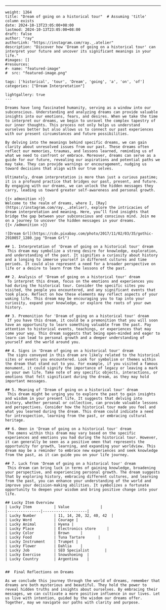 ---
    weight: 1264
    title: "Dream of going on a historical tour"  # Assuming 'title' column exists
    date: 2024-10-13T23:05:00+08:00
    lastmod: 2024-10-13T23:05:00+08:00
    draft: false
    author: "ray"
    authorLink: "https://instagram.com/ray._.atelier"
    description: "Discover how 'Dream of going on a historical tour' can interpret your future and uncover its significant meanings in your life."
    #images: []
    #resources:
    #- name: "featured-image"
    #  src: "featured-image.png"
    
    tags: ['historical', 'tour', 'Dream', 'going', 'a', 'on', 'of']
    categories: ["Dream Interpretation"]
    
    lightgallery: true
    ---
    
    Dreams have long fascinated humanity, serving as a window into our subconscious. Understanding and analyzing dreams can provide valuable insights into our emotions, fears, and desires. When we take the time to interpret our dreams, we begin to unravel the complex tapestry of our inner thoughts. This process not only helps us understand ourselves better but also allows us to connect our past experiences with our present circumstances and future possibilities.
    
    By delving into the meanings behind specific dreams, we can gain clarity about unresolved issues from our past. These dreams often reflect our memories, traumas, and lessons learned, reminding us of what we need to confront or embrace. Moreover, dreams can serve as a guide for our future, revealing our aspirations and potential paths we may take. They can provide warnings or encouragement, nudging us toward decisions that align with our true selves.
    
    Ultimately, dream interpretation is more than just a curious pastime; it is a profound practice that bridges our past, present, and future. By engaging with our dreams, we can unlock the hidden messages they carry, leading us toward greater self-awareness and personal growth.
    
    {{< admonition >}}
    Welcome to the realm of dreams, where I, [Ray](https://instagram.com/ray._.atelier), explore the intricacies of dream interpretation and meaning. Here, you’ll find insights that bridge the gap between your subconscious and conscious mind. Join me on a journey to uncover the hidden messages in your dreams.
    {{< /admonition >}}
    
    ![Dream Grl](https://cdn.pixabay.com/photo/2017/11/02/03/35/gothic-2910057_1280.jpg "Dream Grl")
    
    ## 1. Interpretation of 'Dream of going on a historical tour' dream
     This dream may symbolize a strong desire for knowledge, exploration, and understanding of the past. It signifies a curiosity about history and a longing to immerse yourself in different cultures and time periods. It could also represent a need for a broader perspective on life or a desire to learn from the lessons of the past.
    
    ## 2. Analysis of 'Dream of going on a historical tour' dream
     To interpret this dream, focus on the emotions and experiences you had during the historical tour. Consider the specific sites you visited, the people you encountered, and any significant events that took place. Reflect on how these elements may reflect aspects of your waking life. This dream may be encouraging you to tap into your curiosity, expand your knowledge, or explore the roots of your own history.
    
    ## 3. Premonition for 'Dream of going on a historical tour' dream
     If you have this dream, it could be a premonition that you will soon have an opportunity to learn something valuable from the past. Pay attention to historical events, teachings, or experiences that may come your way. This dream suggests that being open-minded and eager to learn can lead to personal growth and a deeper understanding of yourself and the world around you.
    
    ## 4. Signs in 'Dream of going on a historical tour' dream
     The signs conveyed in this dream are likely related to the historical sites or events you encountered. Look for symbolism or themes within the dream that stand out to you. For example, if you visited a famous monument, it could signify the importance of legacy or leaving a mark in your own life. Take note of any specific objects, interactions, or emotions that felt significant during the dream, as they may hold important messages.
    
    ## 5. Meaning of 'Dream of going on a historical tour' dream
     This dream might be urging you to explore the past to gain insights and wisdom in your present life. It suggests that delving into history, whether personal or collective, can provide valuable lessons and perspectives. Consider how the historical tour made you feel and what you learned during the dream. This dream could indicate a need for introspection, learning from the past, or embracing cultural heritage.
    
    ## 6. Omen in 'Dream of going on a historical tour' dream
     The omens within this dream may vary based on the specific experiences and emotions you had during the historical tour. However, it can generally be seen as a positive omen that represents the opportunity for growth, learning, and expanding your worldview. This dream may be a reminder to embrace new experiences and seek knowledge from the past, as it can guide you on your life journey.
    
    ## 7. Luck from 'Dream of going on a historical tour' dream
     This dream can bring luck in terms of gaining knowledge, broadening your perspective, and experiencing personal growth. The dream suggests that by exploring history, embracing different cultures, and learning from the past, you can enhance your understanding of the world and improve your decision-making abilities. It symbolizes a fortunate opportunity to deepen your wisdom and bring positive change into your life.
    
    ## Lucky Item Overview
    | Lucky Item          | Value              |
    |---------------|--------------------|
    | Lucky Number        | 11, 14, 20, 32, 40, 42  |
    | Lucky Word          | Courage |
    | Lucky Animal        | Hyena |
    | Lucky Place         | Electronics store     |
    | Lucky Color         | Brown     |
    | Lucky Food          | Tuna Tartare      |
    | Lucky Instrument    | Trumpet |
    | Lucky Flower        | Dahlia    |
    | Lucky Job           | SEO Specialist       |
    | Lucky Exercise      | Snowshoeing  |
    | Lucky Country       | Argentina    |
    
    
    ##  Final Reflections on Dreams
    
    As we conclude this journey through the world of dreams, remember that dreams are both mysterious and beautiful. They hold the power to reveal hidden truths and insights about ourselves. By embracing their messages, we can cultivate a more positive influence in our lives. Let us live with intention, guided by the wisdom our dreams offer. Together, may we navigate our paths with clarity and purpose.
    